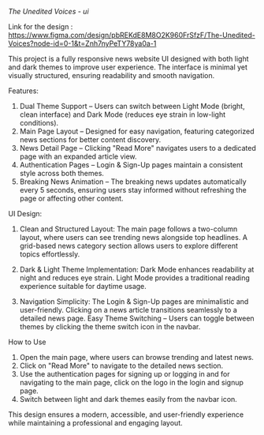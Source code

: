 _The Unedited Voices - ui_

Link for the design : https://www.figma.com/design/pbREKdE8M8O2K960FrSfzF/The-Unedited-Voices?node-id=0-1&t=Znh7nyPeTY78ya0a-1

This project is a fully responsive news website UI designed with both light and dark themes to improve user experience. The interface is minimal yet visually structured, ensuring readability and smooth navigation.

Features: 
1. Dual Theme Support – Users can switch between Light Mode (bright, clean interface) and Dark Mode (reduces eye strain in low-light conditions).
2. Main Page Layout – Designed for easy navigation, featuring categorized news sections for better content discovery.
3. News Detail Page – Clicking "Read More" navigates users to a dedicated page with an expanded article view.
4. Authentication Pages – Login & Sign-Up pages maintain a consistent style across both themes.
5. Breaking News Animation – The breaking news updates automatically every 5 seconds, ensuring users stay informed without refreshing the page or affecting other content.

UI Design:

1. Clean and Structured Layout:
  The main page follows a two-column layout, where users can see trending news alongside top headlines.
  A grid-based news category section allows users to explore different topics effortlessly.

3. Dark & Light Theme Implementation:
  Dark Mode enhances readability at night and reduces eye strain.
  Light Mode provides a traditional reading experience suitable for daytime usage.

5. Navigation Simplicity:
  The Login & Sign-Up pages are minimalistic and user-friendly.
  Clicking on a news article transitions seamlessly to a detailed news page.
  Easy Theme Switching – Users can toggle between themes by clicking the theme switch icon in the navbar.

How to Use
1. Open the main page, where users can browse trending and latest news.
2. Click on "Read More" to navigate to the detailed news section.
3. Use the authentication pages for signing up or logging in and for navigating to the main page, click on the logo in the login and signup page.
4. Switch between light and dark themes easily from the navbar icon.

This design ensures a modern, accessible, and user-friendly experience while maintaining a professional and engaging layout.
